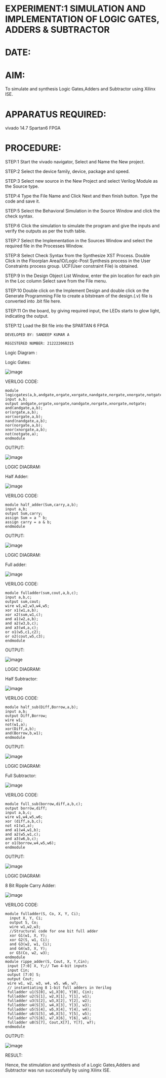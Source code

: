 # EXPERIMENT:1   SIMULATION AND IMPLEMENTATION OF LOGIC GATES, ADDERS & SUBTRACTOR
# DATE:

# AIM:

To simulate and synthesis Logic Gates,Adders and Subtractor using Xilinx ISE.

# APPARATUS REQUIRED:

vivado 14.7 Spartan6 FPGA

# PROCEDURE: 

STEP:1 Start the vivado navigator, Select and Name the New project.

STEP:2 Select the device family, device, package and speed.

STEP:3 Select new source in the New Project and select Verilog Module as the Source type. 

STEP:4 Type the File Name and Click Next and then finish button. Type the code and save it.

STEP:5 Select the Behavioral Simulation in the Source Window and click the check syntax.

STEP:6 Click the simulation to simulate the program and give the inputs and verify the outputs as per the truth table.

STEP:7 Select the Implementation in the Sources Window and select the required file in the Processes Window. 

STEP:8 Select Check Syntax from the Synthesize XST Process. Double Click in the Floorplan Area/IO/Logic-Post Synthesis process in the User Constraints process group. UCF(User constraint File) is obtained.

STEP:9 In the Design Object List Window, enter the pin location for each pin in the Loc column Select save from the File menu. 

STEP:10 Double click on the Implement Design and double click on the Generate Programming File to create a bitstream of the design.(.v) file is converted into .bit file here.

STEP:11 On the board, by giving required input, the LEDs starts to glow light, indicating the output.

STEP:12 Load the Bit file into the SPARTAN 6 FPGA


```
DEVELOPED BY: SANDEEP KUMAR A

REGISTERED NUMBER: 212222060215
```

Logic Diagram :

Logic Gates:

![image](https://github.com/navaneethans/VLSI-LAB-EXPERIMENTS/assets/6987778/ee17970c-3ac9-4603-881b-88e2825f41a4)

VERILOG CODE:
```
module logicgates(a,b,andgate,orgate,xorgate,nandgate,norgate,xnorgate,notgate);
input a,b;
output andgate,orgate,xorgate,nandgate,norgate,xnorgate,notgate;
and(andgate,a,b);
or(orgate,a,b);
xor(xorgate,a,b);
nand(nandgate,a,b);  
nor(norgate,a,b);
xnor(xnorgate,a,b);
not(notgate,a);
endmodule
```
OUTPUT:

 ![image](https://github.com/Sandeep9347/VLSI-LAB-EXP-1/assets/160619092/b80cc1bf-406a-4ccb-b9b7-3f4132080a0b)
 
LOGIC DIAGRAM:

Half Adder:

![image](https://github.com/navaneethans/VLSI-LAB-EXPERIMENTS/assets/6987778/0e1ecb96-0c25-4556-832b-aeeedfdfe7b9)

VERILOG CODE:
```
module half_adder(Sum,carry,a,b);
input a,b;
output Sum,carry;
assign Sum = a ^ b;
assign carry = a & b;
endmodule
```
OUTPUT:

![image](https://github.com/Sandeep9347/VLSI-LAB-EXP-1/assets/160619092/798ac1d4-e353-43e8-81bb-ac7d51a3103e)

LOGIC DIAGRAM:

Full adder:

![image](https://github.com/navaneethans/VLSI-LAB-EXPERIMENTS/assets/6987778/9bb3964c-438f-469d-a3de-c1cca6f323fb)

VERILOG CODE:
```
module fulladder(sum,cout,a,b,c);
input a,b,c;
output sum,cout;
wire w1,w2,w3,w4,w5;
xor x1(w1,a,b);
xor x2(sum,w1,c);
and a1(w2,a,b);
and a2(w3,b,c);
and a3(w4,a,c);
or o1(w5,c1,c2);
or o2(cout,w5,c3);
endmodule
```
OUTPUT:

![image](https://github.com/Sandeep9347/VLSI-LAB-EXP-1/assets/160619092/cfcd7a2e-ad44-471f-a165-82e77e807d4a)

LOGIC DIAGRAM:

Half Subtractor:

![image](https://github.com/navaneethans/VLSI-LAB-EXPERIMENTS/assets/6987778/731470b7-eb4e-49f8-8bb7-2994052a7184)

VERILOG CODE:
```
module half_sub(Diff,Borrow,a,b);
input a,b;
output Diff,Borrow;
wire w1;
not(w1,a);
xor(Diff,a,b);
and(Borrow,b,w1);
endmodule
```
OUTPUT:

![image](https://github.com/Sandeep9347/VLSI-LAB-EXP-1/assets/160619092/27f0eeb9-2391-44cf-bb65-02c4d4f1828d)


LOGIC DIAGRAM:

Full Subtractor:

![image](https://github.com/navaneethans/VLSI-LAB-EXPERIMENTS/assets/6987778/d66f874b-c1f2-44b3-a035-7149b56430c1)

VERILOG CODE:
```
module full_sub(borrow,diff,a,b,c);
output borrow,diff;
input a,b,c;
wire w1,w4,w5,w6;
xor (diff,a,b,c);
not n1(w1,a);
and a1(w4,w1,b);
and a2(w5,w1,c);
and a3(w6,b,c);
or o1(borrow,w4,w5,w6);
endmodule
```
OUTPUT:

![image](https://github.com/Sandeep9347/VLSI-LAB-EXP-1/assets/160619092/fb5db538-ad22-4aed-b0f3-9bba16adf158)


LOGIC DIAGRAM:

8 Bit Ripple Carry Adder:

![image](https://github.com/navaneethans/VLSI-LAB-EXPERIMENTS/assets/6987778/7385a408-40a5-4203-8050-b72818622d79)

VERILOG CODE:
```
module fulladder(S, Co, X, Y, Ci);
  input X, Y, Ci;
  output S, Co;
  wire w1,w2,w3;
  //Structural code for one bit full adder
  xor G1(w1, X, Y);
  xor G2(S, w1, Ci);
  and G3(w2, w1, Ci);
  and G4(w3, X, Y);
  or G5(Co, w2, w3);
endmodule
module rippe_adder(S, Cout, X, Y,Cin);
 input [7:0] X, Y;// Two 4-bit inputs
 input Cin;
 output [7:0] S;
 output Cout;
 wire w1, w2, w3, w4, w5, w6, w7;
 // instantiating 8 1-bit full adders in Verilog
 fulladder u1(S[0], w1,X[0], Y[0], Cin);
 fulladder u2(S[1], w2,X[1], Y[1], w1);
 fulladder u3(S[2], w3,X[2], Y[2], w2);
 fulladder u4(S[3], w4,X[3], Y[3], w3);
 fulladder u5(S[4], w5,X[4], Y[4], w4);
 fulladder u6(S[5], w6,X[5], Y[5], w5);
 fulladder u7(S[6], w7,X[6], Y[6], w6);
 fulladder u8(S[7], Cout,X[7], Y[7], w7);
endmodule
```
OUTPUT:

![image](https://github.com/Sandeep9347/VLSI-LAB-EXP-1/assets/160619092/3751c841-967e-4c20-937a-d2909244214b)



RESULT:

Hence, the stimulation and synthesis of a Logic Gates,Adders and Subtractor was run successfully by using Xilinx ISE.
